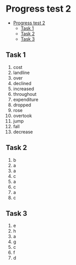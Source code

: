 # Progress test 2

- [Progress test 2](#progress-test-2)
  - [Task 1](#task-1)
  - [Task 2](#task-2)
  - [Task 3](#task-3)

## Task 1

1. cost
2. landline
3. over
4. declined
5. increased
6. throughout
7. expenditure
8. dropped
9. rose
10. overtook
11. jump
12. fall
13. decrease

## Task 2

1. b
2. a
3. a
4. c
5. a
6. c
7. a
8. c

## Task 3

1. e
2. h
3. a
4. g
5. c
6. f
7. d
